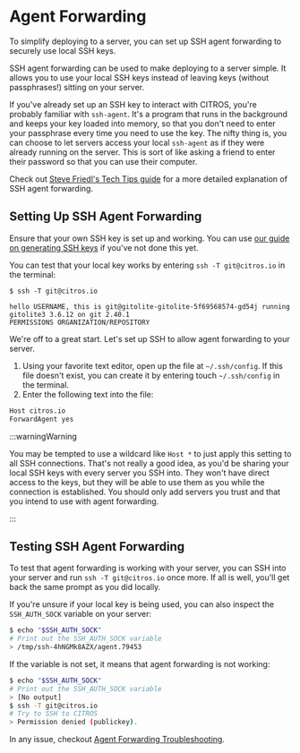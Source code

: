# Agent Forwarding

To simplify deploying to a server, you can set up SSH agent forwarding to securely use local SSH keys.

SSH agent forwarding can be used to make deploying to a server simple. It allows you to use your local SSH keys instead of leaving keys (without passphrases!) sitting on your server.

If you've already set up an SSH key to interact with CITROS, you're probably familiar with `ssh-agent`. It's a program that runs in the background and keeps your key loaded into memory, so that you don't need to enter your passphrase every time you need to use the key. The nifty thing is, you can choose to let servers access your local `ssh-agent` as if they were already running on the server. This is sort of like asking a friend to enter their password so that you can use their computer.

Check out [Steve Friedl's Tech Tips guide](http://www.unixwiz.net/techtips/ssh-agent-forwarding.html) for a more detailed explanation of SSH agent forwarding.

## Setting Up SSH Agent Forwarding
Ensure that your own SSH key is set up and working. You can use [our guide on generating SSH keys](/docs/authentication/ssh/ssh_generate_key.md) if you've not done this yet.

You can test that your local key works by entering `ssh -T git@citros.io` in the terminal:

    $ ssh -T git@citros.io
    
    hello USERNAME, this is git@gitolite-gitolite-5f69568574-gd54j running gitolite3 3.6.12 on git 2.40.1
    PERMISSIONS	ORGANIZATION/REPOSITORY

We're off to a great start. Let's set up SSH to allow agent forwarding to your server.
1. Using your favorite text editor, open up the file at `~/.ssh/config`. If this file doesn't exist, you can create it by entering touch `~/.ssh/config` in the terminal.
2. Enter the following text into the file:

```bash
Host citros.io
ForwardAgent yes
```

:::warningWarning
 
 You may be tempted to use a wildcard like `Host *` to just apply this setting to all SSH connections. That's not really a good idea, as you'd be sharing your local SSH keys with every server you SSH into. They won't have direct access to the keys, but they will be able to use them as you while the connection is established. You should only add servers you trust and that you intend to use with agent forwarding.

:::

## Testing SSH Agent Forwarding

To test that agent forwarding is working with your server, you can SSH into your server and run `ssh -T git@citros.io` once more. If all is well, you'll get back the same prompt as you did locally.

If you're unsure if your local key is being used, you can also inspect the `SSH_AUTH_SOCK` variable on your server:

```bash
$ echo "$SSH_AUTH_SOCK"
# Print out the SSH_AUTH_SOCK variable
> /tmp/ssh-4hNGMk8AZX/agent.79453
```
If the variable is not set, it means that agent forwarding is not working:

```bash 
$ echo "$SSH_AUTH_SOCK"
# Print out the SSH_AUTH_SOCK variable
> [No output]
$ ssh -T git@citros.io
# Try to SSH to CITROS
> Permission denied (publickey).
```

In any issue, checkout [Agent Forwarding Troubleshooting](/docs/authentication/troubleshooting/ts_agent_forwarding.md).